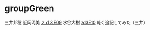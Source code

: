 # groupGreen


三井邦稔
近岡明美
[ｚｄ３E09](https://github.com/Akemiposi)
水谷大樹
[zd3E10](https://github.com/zd3E10)
軽く追記してみた（三井）
